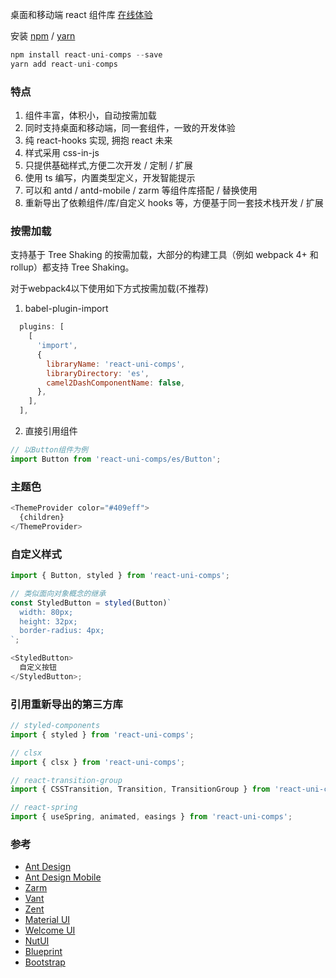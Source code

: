 桌面和移动端 react 组件库 [在线体验](https://leonwgc.github.io/react-uni-comps/base)

安装 [npm](https://npmjs.org/) / [yarn](https://yarnpkg.com)

```js
npm install react-uni-comps --save
yarn add react-uni-comps
```

### 特点

1. 组件丰富，体积小，自动按需加载
2. 同时支持桌面和移动端，同一套组件，一致的开发体验
3. 纯 react-hooks 实现, 拥抱 react 未来
4. 样式采用 css-in-js
5. 只提供基础样式,方便二次开发 / 定制 / 扩展
6. 使用 ts 编写，内置类型定义，开发智能提示
7. 可以和 antd / antd-mobile / zarm 等组件库搭配 / 替换使用
8. 重新导出了依赖组件/库/自定义 hooks 等，方便基于同一套技术栈开发 / 扩展

### 按需加载

支持基于 Tree Shaking 的按需加载，大部分的构建工具（例如 webpack 4+ 和 rollup）都支持 Tree Shaking。

对于webpack4以下使用如下方式按需加载(不推荐)

1. babel-plugin-import

```js
  plugins: [
    [
      'import',
      {
        libraryName: 'react-uni-comps',
        libraryDirectory: 'es',
        camel2DashComponentName: false,
      },
    ],
  ],
```

2. 直接引用组件

```js
// 以Button组件为例
import Button from 'react-uni-comps/es/Button';
```

### 主题色

```js
<ThemeProvider color="#409eff">
  {children}
</ThemeProvider>
```

### 自定义样式
```js
import { Button, styled } from 'react-uni-comps';

// 类似面向对象概念的继承
const StyledButton = styled(Button)`
  width: 80px;
  height: 32px;
  border-radius: 4px;
`;

<StyledButton>
  自定义按钮
</StyledButton>;
```

### 引用重新导出的第三方库

```js
// styled-components
import { styled } from 'react-uni-comps';

// clsx
import { clsx } from 'react-uni-comps';

// react-transition-group
import { CSSTransition, Transition, TransitionGroup } from 'react-uni-comps';

// react-spring
import { useSpring, animated, easings } from 'react-uni-comps';
```

### 参考

- [Ant Design](https://ant.design/)
- [Ant Design Mobile](https://next.mobile.ant.design/)
- [Zarm](https://zarm.gitee.io/)
- [Vant](https://vant-contrib.gitee.io/vant/#/zh-CN/home)
- [Zent](https://youzan.github.io/zent/zh/guides/install)
- [Material UI](https://material-ui.com/zh/)
- [Welcome UI](https://www.welcome-ui.com/)
- [NutUI](https://nutui.jd.com/3x/#/)
- [Blueprint](https://blueprintjs.com/)
- [Bootstrap](https://getbootstrap.com/)
